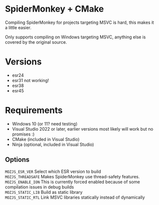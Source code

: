 # SpiderMonkey + CMake

Compiling SpiderMonkey for projects targeting MSVC is hard, this makes it a little easier.

Only supports compiling on Windows targeting MSVC, anything else is covered by the original source.

# Versions

- esr24
- esr31 not working!
- esr38
- esr45

# Requirements

- Windows 10 (or 11? need testing)
- Visual Studio 2022 or later, earlier versions most likely will work but no promises :)
- CMake (included in Visual Studio)
- Ninja (optional, included in Visual Studio)

## Options

`MOZJS_ESR_VER` Select which ESR version to build\
`MOZJS_THREADSAFE` Makes SpiderMonkey use thread-safety features.\
`MOZJS_ENABLE_ION` This is currently forced enabled because of some compilation issues in debug builds\
`MOZJS_STATIC_LIB` Build as static library\
`MOZJS_STATIC_RTL` Link MSVC libraries statically instead of dynamically
